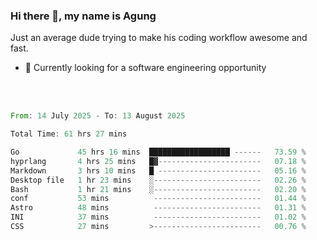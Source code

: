 ### Hi there 👋, my name is Agung
Just an average dude trying to make his coding workflow awesome and fast.

<!--
**agungfir98/agungfir98** is a ✨ _special_ ✨ repository because its `README.md` (this file) appears on your GitHub profile.
-->

- 🔭 Currently looking for a software engineering opportunity
<br/>
<br/>
<!--START_SECTION:waka-->

```rust
From: 14 July 2025 - To: 13 August 2025

Total Time: 61 hrs 27 mins

Go             45 hrs 16 mins  ██████████████████ ------   73.59 %
hyprlang       4 hrs 25 mins   █▓-----------------------   07.18 %
Markdown       3 hrs 10 mins   █ -----------------------   05.16 %
Desktop file   1 hr 23 mins    ░------------------------   02.26 %
Bash           1 hr 21 mins    ░------------------------   02.20 %
conf           53 mins          ------------------------   01.44 %
Astro          48 mins          ------------------------   01.31 %
INI            37 mins          ------------------------   01.02 %
CSS            27 mins         >------------------------   00.76 %
```

<!--END_SECTION:waka-->
